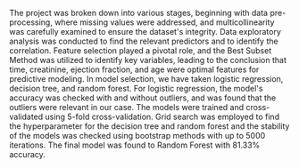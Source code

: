 The project was broken down into various stages, beginning with data pre-processing, where missing values were addressed, and multicollinearity was carefully examined to ensure the dataset's integrity. 
Data exploratory analysis was conducted to find the relevant predictors and to identify the correlation. Feature selection played a pivotal role, and the Best Subset Method was utilized to identify key variables, leading to the conclusion that time, creatinine, ejection fraction, and age were optimal features for predictive modeling. 
In model selection, we have taken logistic regression, decision tree, and random forest. For logistic regression, the model's accuracy was checked with and without outliers, and was found that the outliers were relevant in our case.
The models were trained and cross-validated using 5-fold cross-validation. Grid search was employed to find the hyperparameter for the decision tree and random forest and the stability of the models was checked using bootstrap methods with up to 5000 iterations.
The final model was found to Random Forest with 81.33% accuracy.
